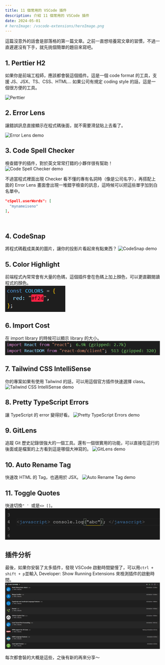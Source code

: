 ```yaml
---
title: 11 個常用的 VSCode 插件
description: 介紹 11 個常用的 VSCode 插件
date: 2024-05-01
# heroImage: /vscode-extensions/heroImage.png
---
```


這篇沒意外的話會是部落格的第一篇文章。之前一直想培養寫文章的習慣，不過一直遲遲沒有下手，就先挑個簡單的題目來寫吧。

## 1. Perttier H2

如果你是前端工程師，應該都會裝這個插件。這是一個 code format 的工具，支援 JS、JSX、TS、CSS、HTML... 如果公司有規定 coding style 的話，這是一個很方便的工具。

![Perttier](https://lh3.googleusercontent.com/sfHO5MKevLesNw1grlh21j0hgtH5IaMmASI5aVv_-gYyF7dvA96FlS7mdagWM6NDPxfEY2JwkArooEZZPOzXmu01-g=w640-h400-e365-rj-sc0x00ffffff)

## 2. Error Lens

讓錯誤訊息直接顯示在程式碼後面，就不需要滑鼠貼上去看了。

![Error Lens demo](https://raw.githubusercontent.com/usernamehw/vscode-error-lens/master/img/demo.png)

## 3. Code Spell Checker

檢查錯字的插件，對於英文常常打錯的小夥伴很有幫助！
![Code Spell Checker demo](https://raw.githubusercontent.com/streetsidesoftware/vscode-spell-checker/main/images/suggestions.gif)

不過當程式裡面出現 Checker 看不懂的專有名詞時（像是公司名字），再搭配上面的 Error Lens 畫面會出現一堆錯字檢查的訊息，這時候可以把這些單字加到白名單中。

```json
"cSpell.userWords": [
  "mynameiseno"
],
```

<br/>

## 4. CodeSnap

將程式碼截成美美的圖片，讓你的投影片看起來有點東西？
![CodeSnap demo](https://raw.githubusercontent.com/kufii/CodeSnap/master/examples/monokai_fira-code.png)

## 5. Color Highlight

前端程式內常常會有大量的色碼，這個插件會在色碼上加上顏色，可以更直觀閱讀程式的顏色。<br/>
![Color Highlight demo](../../../public/vscode-extensions/color-highlight.png)

## 6. Import Cost

在 import library 的時候可以顯示 library 的大小。
![Import Cost demo](../../../public/vscode-extensions/import-cost.png)

## 7. Tailwind CSS IntelliSense

你的專案如果有使用 Tailwind 的話，可以用這個官方插件快速選擇 class。
![Tailwind CSS IntelliSense demo](https://raw.githubusercontent.com/bradlc/vscode-tailwindcss/master/packages/vscode-tailwindcss/.github/autocomplete.png)

## 8. Pretty TypeScript Errors

讓 TypeScript 的 error 變得好看。
![Pretty TypeScript Errors demo](https://github.com/yoavbls/pretty-ts-errors/raw/main/assets/this.png)

## 9. GitLens

追蹤 Git 歷史記錄很強大的一個工具。還有一個很實用的功能，可以直接在這行的後面或是檔案的上方看到這是哪個大神寫的。
![GitLens demo](https://raw.githubusercontent.com/gitkraken/vscode-gitlens/main/images/docs/current-line-blame.png)

## 10. Auto Rename Tag

快速改 HTML 的 Tag，也適用於 JSX。
![Auto Rename Tag demo](https://github.com/formulahendry/vscode-auto-rename-tag/raw/HEAD/images/usage.gif)

## 11. Toggle Quotes

快速切換`" ' `或是`<> []`。
![Toggle Quotes Tag demo](../../../public/vscode-extensions/toggle-quotes-demo.gif)

## 插件分析

最後，如果你安裝了太多插件，發現 VSCode 啟動時間變慢了，可以用`ctrl + shift + p`並輸入 Developer: Show Running Extensions 來檢測插件的啟動時間。
![Toggle Quotes Tag demo](../../../public/vscode-extensions/extensions-analyze.png)

每次都會裝的大概是這些，之後有新的再來分享～
